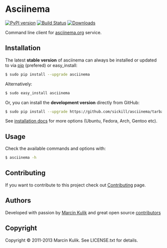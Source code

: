 # Asciinema

[![PyPI version](https://badge.fury.io/py/asciinema.png)](http://badge.fury.io/py/asciinema) 
[![Build Status](https://travis-ci.org/asciinema/asciinema-cli.svg?branch=master)](https://travis-ci.org/asciinema/asciinema-cli) [![Downloads](https://pypip.in/d/asciinema/badge.png)](https://pypi.python.org/pypi/asciinema)

Command line client for [asciinema.org](https://asciinema.org) service.

## Installation

The latest __stable version__ of asciinema can always be installed or updated
to via [pip](http://www.pip-installer.org/en/latest/index.html) (prefered) or
easy\_install:

```bash
$ sudo pip install --upgrade asciinema
````

Alternatively:

```bash
$ sudo easy_install asciinema
```

Or, you can install the __development version__ directly from GitHub:

```bash
$ sudo pip install --upgrade https://github.com/sickill/asciinema/tarball/master
```

See [installation docs](https://asciinema.org/docs/installation) for more
options (Ubuntu, Fedora, Arch, Gentoo etc).

## Usage

Check the available commands and options with:

```bash
$ asciinema -h
```

## Contributing

If you want to contribute to this project check out
[Contributing](https://asciinema.org/contributing) page.

## Authors

Developed with passion by [Marcin Kulik](http://ku1ik.com) and great open
source [contributors](https://github.com/sickill/asciinema/contributors)

## Copyright

Copyright &copy; 2011-2013 Marcin Kulik. See LICENSE.txt for details.
